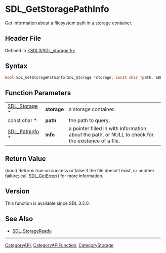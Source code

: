 # SDL_GetStoragePathInfo

Get information about a filesystem path in a storage container.

## Header File

Defined in [<SDL3/SDL_storage.h>](https://github.com/libsdl-org/SDL/blob/main/include/SDL3/SDL_storage.h)

## Syntax

```c
bool SDL_GetStoragePathInfo(SDL_Storage *storage, const char *path, SDL_PathInfo *info);
```

## Function Parameters

|                                |             |                                                                                                    |
| ------------------------------ | ----------- | -------------------------------------------------------------------------------------------------- |
| [SDL_Storage](SDL_Storage) *   | **storage** | a storage container.                                                                               |
| const char *                   | **path**    | the path to query.                                                                                 |
| [SDL_PathInfo](SDL_PathInfo) * | **info**    | a pointer filled in with information about the path, or NULL to check for the existence of a file. |

## Return Value

(bool) Returns true on success or false if the file doesn't exist, or
another failure; call [SDL_GetError](SDL_GetError)() for more information.

## Version

This function is available since SDL 3.2.0.

## See Also

- [SDL_StorageReady](SDL_StorageReady)

----
[CategoryAPI](CategoryAPI), [CategoryAPIFunction](CategoryAPIFunction), [CategoryStorage](CategoryStorage)

